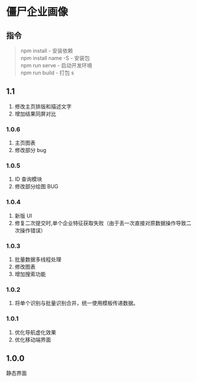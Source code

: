 # 僵尸企业画像

## 指令

> npm install - 安装依赖  
> npm install name -S - 安装包  
> npm run serve - 启动开发环境  
> npm run build - 打包 s

## 1.1

1. 修改主页排版和描述文字
2. 增加结果同屏对比

### 1.0.6

1. 主页图表
2. 修改部分 bug

### 1.0.5

1. ID 查询模块
2. 修改部分绘图 BUG

### 1.0.4

1. 新版 UI
2. 修复二次提交时,单个企业特征获取失败（由于丢一次直接对原数据操作导致二次操作错误）

### 1.0.3

1. 批量数据多线程处理
2. 修改图表
3. 增加搜索功能

### 1.0.2

1. 将单个识别与批量识别合并，统一使用模板传递数据。

### 1.0.1

1. 优化导航虚化效果
2. 优化移动端界面

## 1.0.0

静态界面
